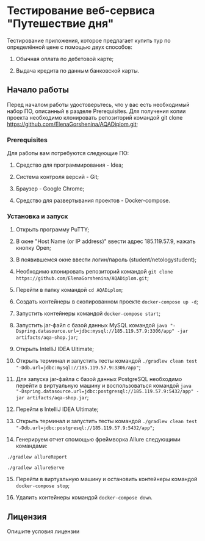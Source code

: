 # Тестирование веб-сервиса "Путешествие дня"

Тестирование приложения, которое предлагает купить тур по определённой цене с помощью двух способов:

1. Обычная оплата по дебетовой карте;

2. Выдача кредита по данным банковской карты.


## Начало работы

Перед началом работы удостоверьтесь, что у вас есть необходимый набор ПО, описанный в разделе Prerequisites. 
Для получения копии проекта необходимо клонировать репозиторий командой git clone https://github.com/ElenaGorshenina/AQADiplom.git;

### Prerequisites

Для работы вам потребуются следующие ПО:

1. Средство для программирования - Idea;

2. Система контроля версий - Git;

3. Браузер - Google Chrome;

4. Средство для развертывания проектов - Docker-compose.

### Установка и запуск

1. Открыть программу PuTTY;

2. В окне "Host Name (or IP address)" ввести адрес 185.119.57.9, нажать кнопку Open;

3. В появившемся окне ввести логин/пароль (student/netologystudent);

4. Необходимо клонировать репозиторий командой `git clone https://github.com/ElenaGorshenina/AQADiplom.git`;

5. Перейти в папку командой `cd AQADiplom`;

6. Создать контейнеры в скопированном проекте `docker-compose up -d`;

7. Запустить контейнеры командой `docker-compose start`;

8. Запустить jar-файл с базой данных MySQL командой `java "-Dspring.datasource.url=jdbc:mysql://185.119.57.9:3306/app" -jar artifacts/aqa-shop.jar`;

9. Открыть IntelliJ IDEA Ultimate;

10. Открыть терминал и запустить тесты командой `./gradlew clean test "-Ddb.url=jdbc:mysql://185.119.57.9:3306/app"`;

11. Для запуска jar-файла с базой данных PostgreSQL необходимо перейти в виртуальную машину и воспользоваться командой `java "-Dspring.datasource.url=jdbc:postgresql://185.119.57.9:5432/app" -jar artifacts/aqa-shop.jar`;

12. Перейти в IntelliJ IDEA Ultimate;

13. Открыть терминал и запустить тесты командой `./gradlew clean test "-Ddb.url=jdbc:postgresql://185.119.57.9:5432/app"`;

14. Генерируем отчет спомощью фреймворка Allure следующими командами:

`./gradlew allureReport`

`./gradlew allureServe`

15. Перейти в виртуальную машину и остановить контейнеры командой `docker-compose stop`;

16. Удалить контейнеры командой `docker-compose down`.

## Лицензия

Опишите условия лицензии